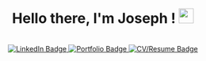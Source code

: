 <div align="center">
  <h1> Hello there, I'm Joseph !    <img src="https://cdn3.emoji.gg/emojis/2090-moon.gif" width="30px"/>
  </h1>
  <br>
  <div id="badges">
    <a href="https://www.linkedin.com/in/josephbeasse/">
      <img src="https://img.shields.io/badge/LinkedIn-informational?style=for-the-badge&logo=linkedin&logoColor=white" alt="LinkedIn Badge" />
    </a>
    <a href="https://www.josephbeasse.fr">
      <img src="https://img.shields.io/badge/Portfolio-critical?style=for-the-badge" alt="Portfolio Badge" />
    </a>
    <a href="https://josephbeasse.fr/CV:Resume_BEASSE_JOSEPH_ENG.pdf">
      <img src="https://img.shields.io/badge/-Resume%2FCV-success?style=for-the-badge" alt="CV/Resume Badge" />
    </a>
  </div>
  <br>

  
</div>

